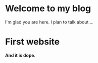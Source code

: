 # Welcome to my blog

I'm glad you are here. I plan to talk about ...

# First website
__And it is dope.__
